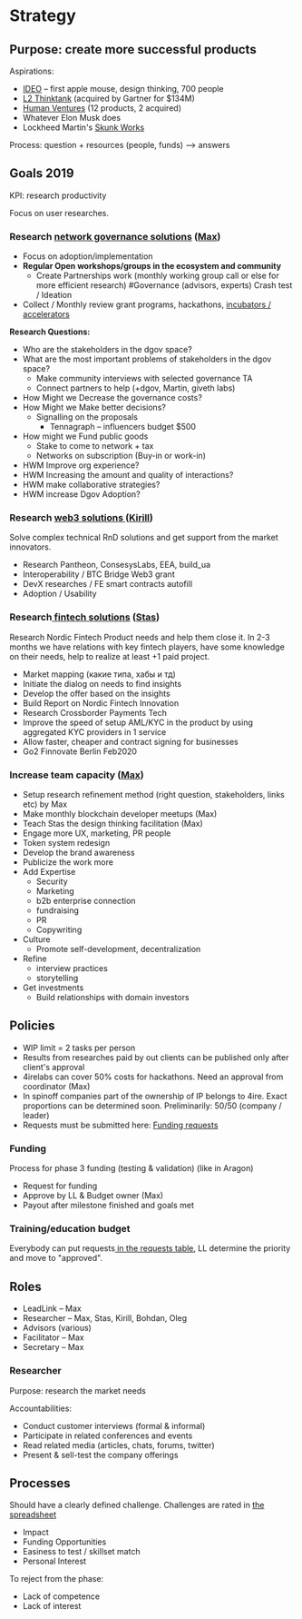 # Strategy

## **Purpose:** create more successful products <a id="Labs-Purpose:createmoresuccessfulnewproducts"></a>

Aspirations:

* [IDEO](https://www.ideo.com/eu) – first apple mouse, design thinking, 700 people
* [L2 Thinktank](https://www.l2inc.com/) \(acquired by Gartner for $134M\)
* [Human Ventures](https://humanventures.co/) \(12 products, 2 acquired\)
* Whatever Elon Musk does
* Lockheed Martin's [Skunk Works](https://en.wikipedia.org/wiki/Skunk_Works)

Process: question + resources \(people, funds\) –&gt; answers

## Goals 2019 <a id="Labs-Goals2019"></a>

KPI: research productivity

Focus on user researches.

### Research [network governance solutions](labs/governance/) \([Max](about/max-semenchuk.md)\) <a id="Labs-Researchnetworkgovernancesolutions(Max)"></a>

* Focus on adoption/implementation
* **Regular Open workshops/groups in the ecosystem and community**
  * Create Partnerships work \(monthly working group call or else for more efficient research\) \#Governance \(advisors, experts\) Crash test / Ideation
* Collect / Monthly review grant programs, hackathons, [incubators / accelerators](https://wiki.4irelabs.com/docs/research/blockchain-accelerators-and-incubators)

**Research Questions:**

* Who are the stakeholders in the dgov space?
* What are the most important problems of stakeholders in the dgov space?
  * Make community interviews with selected governance TA
  * Connect partners to help \(+dgov, Martin, giveth labs\)
* How Might we Decrease the governance costs?
* How Might we Make better decisions?
  * Signalling on the proposals
    * Tennagraph – influencers budget $500
* How might we Fund public goods
  * Stake to come to network + tax
  * Networks on subscription \(Buy-in or work-in\)
* HWM Improve org experience?
* HWM Increasing the amount and quality of interactions?
* HWM make collaborative strategies?
* HWM increase Dgov Adoption?

### Research [web3 solutions ](labs/web3/)\([Kirill](about/kirill-kirikov.md)\) <a id="Labs-Researchweb3solutions(Kirill)"></a>

Solve complex technical RnD solutions and get support from the market innovators.

* Research Pantheon, ConsesysLabs, EEA, build\_ua
* Interoperability / BTC Bridge Web3 grant
* DevX researches / FE smart contracts autofill 
* Adoption / Usability

### Research[ fintech solutions](labs/fintech.md) \([Stas](about/stas-varetsky.md)\) <a id="Labs-Researchfintechsolutions(Stas)"></a>

Research Nordic Fintech Product needs and help them close it. In 2-3 months we have relations with key fintech players, have some knowledge on their needs, help to realize at least +1 paid project.

* Market mapping \(какие типа, хабы и тд\)
* Initiate the dialog on needs to find insights
* Develop the offer based on the insights
* Build Report on Nordic Fintech Innovation
* Research Crossborder Payments Tech
* Improve the speed of setup AML/KYC in the product by using aggregated KYC providers in 1 service
* Allow faster, cheaper and contract signing for businesses
* Go2 Finnovate Berlin Feb2020

### Increase team capacity \([Max](about/max-semenchuk.md)\) <a id="Labs-Increaseteamcapacity(Max)"></a>

* Setup research refinement method \(right question, stakeholders, links etc\) by Max
* Make monthly blockchain developer meetups \(Max\)
* Teach Stas the design thinking facilitation \(Max\)
* Engage more UX, marketing, PR people
* Token system redesign
* Develop the brand awareness
* Publicize the work more
* Add Expertise
  * Security
  * Marketing
  * b2b enterprise connection
  * fundraising
  * PR
  * Copywriting
* Culture
  * Promote self-development, decentralization
* Refine
  * interview practices
  * storytelling
* Get investments
  * Build relationships with domain investors

## Policies <a id="Labs-Policies"></a>

* WIP limit = 2 tasks per person
* Results from researches paid by out clients can be published only after client's approval
* 4irelabs can cover 50% costs for hackathons. Need an approval from coordinator \(Max\)
* In spinoff companies part of the ownership of IP belongs to 4ire. Exact proportions can be determined soon. Preliminarily: 50/50 \(company / leader\)
* Requests must be submitted here: [Funding requests](https://4irelabs.atlassian.net/wiki/spaces/SP/pages/429012/Funding+requests)

### Funding

Process for phase 3 funding \(testing & validation\) \(like in Aragon\)

* Request for funding
* Approve by LL & Budget owner \(Max\)
* Payout after milestone finished and goals met

### Training/education budget <a id="Labs-Training/educationbudget"></a>

Everybody can put requests[ in the requests table](http://docs.seductive-cloud.com/pages/viewpage.action?pageId=23953501), LL determine the priority and move to "approved".

## Roles <a id="Labs-Roles"></a>

* LeadLink – Max
* Researcher – Max, Stas, Kirill, Bohdan, Oleg
* Advisors \(various\)
* Facilitator – Max
* Secretary – Max

### Researcher <a id="Labs-Researcher"></a>

Purpose: research the market needs 

Accountabilities:

* Conduct customer interviews \(formal & informal\)
* Participate in related conferences and events
* Read related media \(articles, chats, forums, twitter\)
* Present & sell-test the company offerings

## Processes <a id="Labs-Processes"></a>

Should have a clearly defined challenge. Challenges are rated in [the spreadsheet](https://docs.google.com/spreadsheets/d/1nRjjOmDR2-lczNdu8WeqkxTpDBfQMnafAqjE_-ekcyc/edit#gid=0)

* Impact
* Funding Opportunities
* Easiness to test / skillset match
* Personal Interest

To reject from the phase:

* Lack of competence 
* Lack of interest

